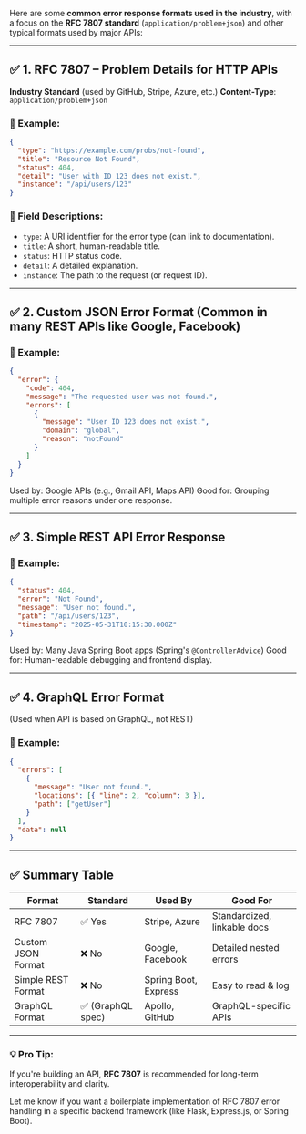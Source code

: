 Here are some **common error response formats used in the industry**, with a focus on the **RFC 7807 standard** (`application/problem+json`) and other typical formats used by major APIs:

---

## ✅ 1. **RFC 7807 – Problem Details for HTTP APIs**

**Industry Standard** (used by GitHub, Stripe, Azure, etc.)
**Content-Type**: `application/problem+json`

### 📄 Example:

```json
{
  "type": "https://example.com/probs/not-found",
  "title": "Resource Not Found",
  "status": 404,
  "detail": "User with ID 123 does not exist.",
  "instance": "/api/users/123"
}
```

### 🔹 Field Descriptions:

* `type`: A URI identifier for the error type (can link to documentation).
* `title`: A short, human-readable title.
* `status`: HTTP status code.
* `detail`: A detailed explanation.
* `instance`: The path to the request (or request ID).

---

## ✅ 2. **Custom JSON Error Format** (Common in many REST APIs like Google, Facebook)

### 📄 Example:

```json
{
  "error": {
    "code": 404,
    "message": "The requested user was not found.",
    "errors": [
      {
        "message": "User ID 123 does not exist.",
        "domain": "global",
        "reason": "notFound"
      }
    ]
  }
}
```

Used by: Google APIs (e.g., Gmail API, Maps API)
Good for: Grouping multiple error reasons under one response.

---

## ✅ 3. **Simple REST API Error Response**

### 📄 Example:

```json
{
  "status": 404,
  "error": "Not Found",
  "message": "User not found.",
  "path": "/api/users/123",
  "timestamp": "2025-05-31T10:15:30.000Z"
}
```

Used by: Many Java Spring Boot apps (Spring's `@ControllerAdvice`)
Good for: Human-readable debugging and frontend display.

---

## ✅ 4. **GraphQL Error Format**

(Used when API is based on GraphQL, not REST)

### 📄 Example:

```json
{
  "errors": [
    {
      "message": "User not found.",
      "locations": [{ "line": 2, "column": 3 }],
      "path": ["getUser"]
    }
  ],
  "data": null
}
```

---

## ✅ Summary Table

| Format             | Standard         | Used By              | Good For                    |
| ------------------ | ---------------- | -------------------- | --------------------------- |
| RFC 7807           | ✅ Yes            | Stripe, Azure        | Standardized, linkable docs |
| Custom JSON Format | ❌ No             | Google, Facebook     | Detailed nested errors      |
| Simple REST Format | ❌ No             | Spring Boot, Express | Easy to read & log          |
| GraphQL Format     | ✅ (GraphQL spec) | Apollo, GitHub       | GraphQL-specific APIs       |

---

### 💡 Pro Tip:

If you're building an API, **RFC 7807** is recommended for long-term interoperability and clarity.

Let me know if you want a boilerplate implementation of RFC 7807 error handling in a specific backend framework (like Flask, Express.js, or Spring Boot).
